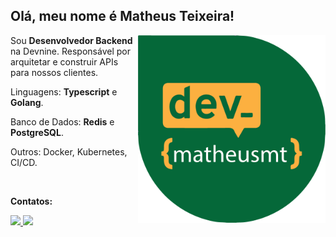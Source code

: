 ## Olá, meu nome é Matheus Teixeira!
 
<img src="dev-matheusmt.png" min-width="300px" max-width="300px" width="300px" align="right" alt="logo dev-matheusmt">

<p align="left"> 

 Sou <strong>Desenvolvedor Backend</strong> na Devnine. Responsável por arquitetar e construir APIs para nossos clientes.
</p>

<p align="left">
  Linguagens: <strong>Typescript</strong> e <strong>Golang</strong>.
</p>

<p align="left">
   Banco de Dados: <strong>Redis</strong> e <strong>PostgreSQL</strong>.
</p>

<p align="left">
  Outros: Docker, Kubernetes, CI/CD.
</p>


<br>

<p align="left">
<strong>Contatos:</strong>
</p>

<p align="left">
  <a href="https://www.instagram.com/dev_matheusmt/" alt="Instagram">
    <img src="https://img.shields.io/badge/-Instagram-65EAA7?style=for-the-badge&logo=Instagram&logoColor=FFFFFF&link=https://www.instagram.com/dev_matheusmt/"/>
  </a>
  <a href="https://www.linkedin.com/in/stephanie-augusta-lopes-cardoso/" alt="Linkedin">
    <img src="https://img.shields.io/badge/-Linkedin-8A65B5?style=for-the-badge&logo=Linkedin&logoColor=FFFFFF&link=https://www.linkedin.com/in/matheusteixeirajs/"/>
  </a>
</p>